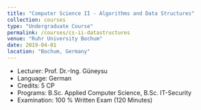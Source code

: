 ```yaml
---
title: "Computer Science II - Algorithms and Data Structures"
collection: courses
type: "Undergraduate Course"
permalink: /courses/cs-ii-datastructures
venue: "Ruhr University Bochum"
date: 2019-04-01
location: "Bochum, Germany"
---
```


* Lecturer: Prof. Dr.-Ing. Güneysu
* Language: German
* Credits: 5 CP
* Programs: B.Sc. Applied Computer Science, B.Sc. IT-Security
* Examination: 100 % Written Exam (120 Minutes)
